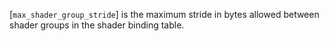 [`max_shader_group_stride`] is the maximum stride in bytes allowed
between shader groups in the shader binding table.